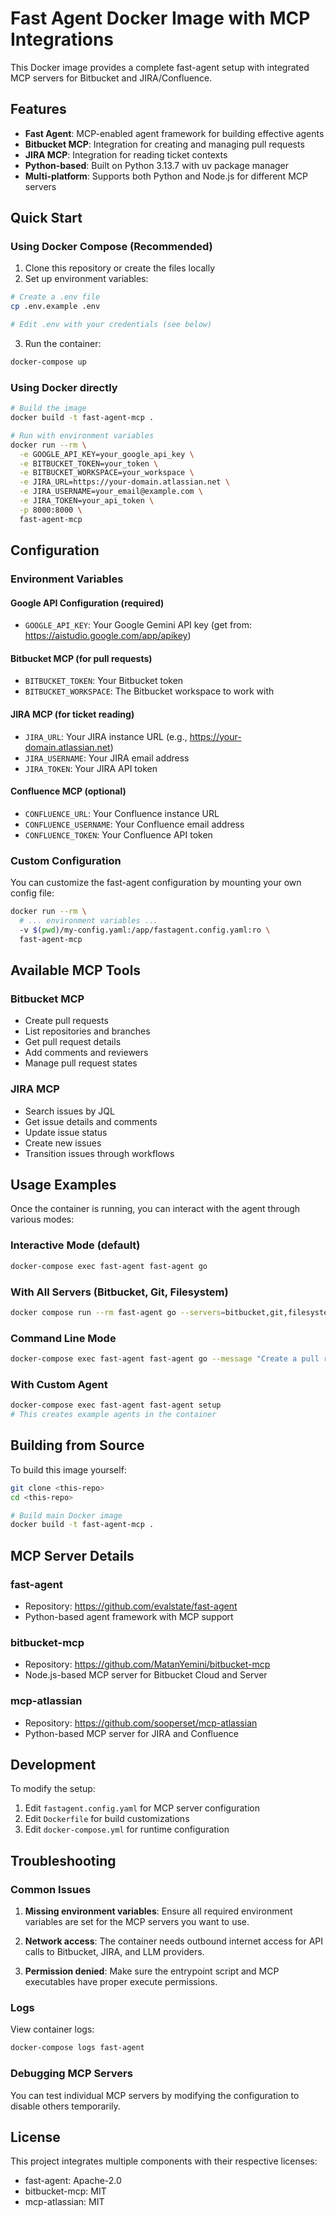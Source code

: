 # Fast Agent Docker Image with MCP Integrations

This Docker image provides a complete fast-agent setup with integrated MCP servers for Bitbucket and JIRA/Confluence.

## Features

- **Fast Agent**: MCP-enabled agent framework for building effective agents
- **Bitbucket MCP**: Integration for creating and managing pull requests
- **JIRA MCP**: Integration for reading ticket contexts
- **Python-based**: Built on Python 3.13.7 with uv package manager
- **Multi-platform**: Supports both Python and Node.js for different MCP servers

## Quick Start

### Using Docker Compose (Recommended)

1. Clone this repository or create the files locally
2. Set up environment variables:

```bash
# Create a .env file
cp .env.example .env

# Edit .env with your credentials (see below)
```

3. Run the container:

```bash
docker-compose up
```

### Using Docker directly

```bash
# Build the image
docker build -t fast-agent-mcp .

# Run with environment variables
docker run --rm \
  -e GOOGLE_API_KEY=your_google_api_key \
  -e BITBUCKET_TOKEN=your_token \
  -e BITBUCKET_WORKSPACE=your_workspace \
  -e JIRA_URL=https://your-domain.atlassian.net \
  -e JIRA_USERNAME=your_email@example.com \
  -e JIRA_TOKEN=your_api_token \
  -p 8000:8000 \
  fast-agent-mcp
```

## Configuration

### Environment Variables

#### Google API Configuration (required)
- `GOOGLE_API_KEY`: Your Google Gemini API key (get from: https://aistudio.google.com/app/apikey)

#### Bitbucket MCP (for pull requests)
- `BITBUCKET_TOKEN`: Your Bitbucket token
- `BITBUCKET_WORKSPACE`: The Bitbucket workspace to work with

#### JIRA MCP (for ticket reading)
- `JIRA_URL`: Your JIRA instance URL (e.g., https://your-domain.atlassian.net)
- `JIRA_USERNAME`: Your JIRA email address
- `JIRA_TOKEN`: Your JIRA API token

#### Confluence MCP (optional)
- `CONFLUENCE_URL`: Your Confluence instance URL
- `CONFLUENCE_USERNAME`: Your Confluence email address
- `CONFLUENCE_TOKEN`: Your Confluence API token

### Custom Configuration

You can customize the fast-agent configuration by mounting your own config file:

```bash
docker run --rm \
  # ... environment variables ...
  -v $(pwd)/my-config.yaml:/app/fastagent.config.yaml:ro \
  fast-agent-mcp
```

## Available MCP Tools

### Bitbucket MCP
- Create pull requests
- List repositories and branches
- Get pull request details
- Add comments and reviewers
- Manage pull request states

### JIRA MCP
- Search issues by JQL
- Get issue details and comments
- Update issue status
- Create new issues
- Transition issues through workflows

## Usage Examples

Once the container is running, you can interact with the agent through various modes:

### Interactive Mode (default)
```bash
docker-compose exec fast-agent fast-agent go
```

### With All Servers (Bitbucket, Git, Filesystem)
```bash
docker compose run --rm fast-agent go --servers=bitbucket,git,filesystem
```

### Command Line Mode
```bash
docker-compose exec fast-agent fast-agent go --message "Create a pull request for my changes"
```

### With Custom Agent
```bash
docker-compose exec fast-agent fast-agent setup
# This creates example agents in the container
```

## Building from Source

To build this image yourself:

```bash
git clone <this-repo>
cd <this-repo>

# Build main Docker image
docker build -t fast-agent-mcp .
```

## MCP Server Details

### fast-agent
- Repository: https://github.com/evalstate/fast-agent
- Python-based agent framework with MCP support

### bitbucket-mcp
- Repository: https://github.com/MatanYemini/bitbucket-mcp
- Node.js-based MCP server for Bitbucket Cloud and Server

### mcp-atlassian
- Repository: https://github.com/sooperset/mcp-atlassian
- Python-based MCP server for JIRA and Confluence

## Development

To modify the setup:

1. Edit `fastagent.config.yaml` for MCP server configuration
2. Edit `Dockerfile` for build customizations
3. Edit `docker-compose.yml` for runtime configuration

## Troubleshooting

### Common Issues

1. **Missing environment variables**: Ensure all required environment variables are set for the MCP servers you want to use.

2. **Network access**: The container needs outbound internet access for API calls to Bitbucket, JIRA, and LLM providers.

3. **Permission denied**: Make sure the entrypoint script and MCP executables have proper execute permissions.

### Logs

View container logs:
```bash
docker-compose logs fast-agent
```

### Debugging MCP Servers

You can test individual MCP servers by modifying the configuration to disable others temporarily.

## License

This project integrates multiple components with their respective licenses:

- fast-agent: Apache-2.0
- bitbucket-mcp: MIT
- mcp-atlassian: MIT
